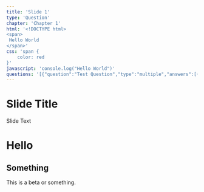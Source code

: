 ```yaml
---
title: 'Slide 1'
type: 'Question'
chapter: 'Chapter 1'
html: '<!DOCTYPE html><span> Hello World</span>'
css: 'span {    color: red}'
javascript: 'console.log("Hello World")'
questions: '[{"question":"Test Question","type":"multiple","answers":[{"title":"This is the correct answer","correct":true},{"title":"This is the wrong answer","correct":false},{"title":"This is could also be correct answer","correct":true}]},{"question":"One Question","type":"one","answers":[{"title":"This is the correct answer","correct":true},{"title":"This is the wrong answer","correct":false},{"title":"This is wrong question","correct":false},{"title":"This is false","correct":false}]},{"question":"This is text answer","type":"text","answers":null}]'
---
```

# Slide Title
Slide Text


# Hello

## Something
This is a beta or something.